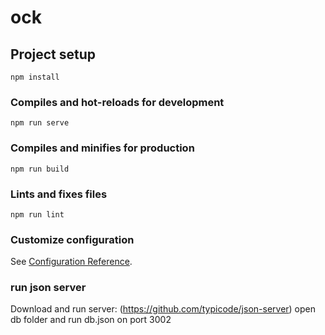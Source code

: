 # ock

## Project setup
```
npm install
```

### Compiles and hot-reloads for development
```
npm run serve
```

### Compiles and minifies for production
```
npm run build
```

### Lints and fixes files
```
npm run lint
```

### Customize configuration
See [Configuration Reference](https://cli.vuejs.org/config/).

### run json server
Download and run server: (https://github.com/typicode/json-server)
open db folder and run db.json on port 3002
